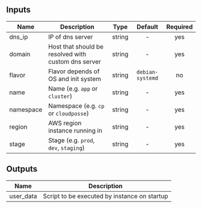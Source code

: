 
## Inputs

| Name | Description | Type | Default | Required |
|------|-------------|:----:|:-----:|:-----:|
| dns_ip | IP of dns server | string | - | yes |
| domain | Host that should be resolved with custom dns server | string | - | yes |
| flavor | Flavor depends of OS and init system | string | `debian-systemd` | no |
| name | Name  (e.g. `app` or `cluster`) | string | - | yes |
| namespace | Namespace (e.g. `cp` or `cloudposse`) | string | - | yes |
| region | AWS region instance running in | string | - | yes |
| stage | Stage (e.g. `prod`, `dev`, `staging`) | string | - | yes |

## Outputs

| Name | Description |
|------|-------------|
| user_data | Script to be executed by instance on startup |

